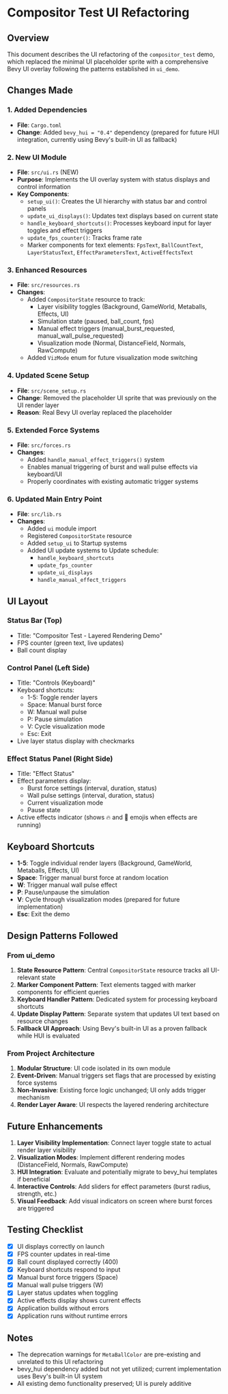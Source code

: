 # Compositor Test UI Refactoring

## Overview
This document describes the UI refactoring of the `compositor_test` demo, which replaced the minimal UI placeholder sprite with a comprehensive Bevy UI overlay following the patterns established in `ui_demo`.

## Changes Made

### 1. Added Dependencies
- **File**: `Cargo.toml`
- **Change**: Added `bevy_hui = "0.4"` dependency (prepared for future HUI integration, currently using Bevy's built-in UI as fallback)

### 2. New UI Module
- **File**: `src/ui.rs` (NEW)
- **Purpose**: Implements the UI overlay system with status displays and control information
- **Key Components**:
  - `setup_ui()`: Creates the UI hierarchy with status bar and control panels
  - `update_ui_displays()`: Updates text displays based on current state
  - `handle_keyboard_shortcuts()`: Processes keyboard input for layer toggles and effect triggers
  - `update_fps_counter()`: Tracks frame rate
  - Marker components for text elements: `FpsText`, `BallCountText`, `LayerStatusText`, `EffectParametersText`, `ActiveEffectsText`

### 3. Enhanced Resources
- **File**: `src/resources.rs`
- **Changes**: 
  - Added `CompositorState` resource to track:
    - Layer visibility toggles (Background, GameWorld, Metaballs, Effects, UI)
    - Simulation state (paused, ball_count, fps)
    - Manual effect triggers (manual_burst_requested, manual_wall_pulse_requested)
    - Visualization mode (Normal, DistanceField, Normals, RawCompute)
  - Added `VizMode` enum for future visualization mode switching

### 4. Updated Scene Setup
- **File**: `src/scene_setup.rs`
- **Change**: Removed the placeholder UI sprite that was previously on the UI render layer
- **Reason**: Real Bevy UI overlay replaced the placeholder

### 5. Extended Force Systems
- **File**: `src/forces.rs`
- **Changes**:
  - Added `handle_manual_effect_triggers()` system
  - Enables manual triggering of burst and wall pulse effects via keyboard/UI
  - Properly coordinates with existing automatic trigger systems

### 6. Updated Main Entry Point
- **File**: `src/lib.rs`
- **Changes**:
  - Added `ui` module import
  - Registered `CompositorState` resource
  - Added `setup_ui` to Startup systems
  - Added UI update systems to Update schedule:
    - `handle_keyboard_shortcuts`
    - `update_fps_counter`
    - `update_ui_displays`
    - `handle_manual_effect_triggers`

## UI Layout

### Status Bar (Top)
- Title: "Compositor Test - Layered Rendering Demo"
- FPS counter (green text, live updates)
- Ball count display

### Control Panel (Left Side)
- Title: "Controls (Keyboard)"
- Keyboard shortcuts:
  - 1-5: Toggle render layers
  - Space: Manual burst force
  - W: Manual wall pulse
  - P: Pause simulation
  - V: Cycle visualization mode
  - Esc: Exit
- Live layer status display with checkmarks

### Effect Status Panel (Right Side)
- Title: "Effect Status"
- Effect parameters display:
  - Burst force settings (interval, duration, status)
  - Wall pulse settings (interval, duration, status)
  - Current visualization mode
  - Pause state
- Active effects indicator (shows 🔥 and 🌊 emojis when effects are running)

## Keyboard Shortcuts
- **1-5**: Toggle individual render layers (Background, GameWorld, Metaballs, Effects, UI)
- **Space**: Trigger manual burst force at random location
- **W**: Trigger manual wall pulse effect
- **P**: Pause/unpause the simulation
- **V**: Cycle through visualization modes (prepared for future implementation)
- **Esc**: Exit the demo

## Design Patterns Followed

### From ui_demo
1. **State Resource Pattern**: Central `CompositorState` resource tracks all UI-relevant state
2. **Marker Component Pattern**: Text elements tagged with marker components for efficient queries
3. **Keyboard Handler Pattern**: Dedicated system for processing keyboard shortcuts
4. **Update Display Pattern**: Separate system that updates UI text based on resource changes
5. **Fallback UI Approach**: Using Bevy's built-in UI as a proven fallback while HUI is evaluated

### From Project Architecture
1. **Modular Structure**: UI code isolated in its own module
2. **Event-Driven**: Manual triggers set flags that are processed by existing force systems
3. **Non-Invasive**: Existing force logic unchanged; UI only adds trigger mechanism
4. **Render Layer Aware**: UI respects the layered rendering architecture

## Future Enhancements
1. **Layer Visibility Implementation**: Connect layer toggle state to actual render layer visibility
2. **Visualization Modes**: Implement different rendering modes (DistanceField, Normals, RawCompute)
3. **HUI Integration**: Evaluate and potentially migrate to bevy_hui templates if beneficial
4. **Interactive Controls**: Add sliders for effect parameters (burst radius, strength, etc.)
5. **Visual Feedback**: Add visual indicators on screen where burst forces are triggered

## Testing Checklist
- [x] UI displays correctly on launch
- [x] FPS counter updates in real-time
- [x] Ball count displayed correctly (400)
- [x] Keyboard shortcuts respond to input
- [x] Manual burst force triggers (Space)
- [x] Manual wall pulse triggers (W)
- [x] Layer status updates when toggling
- [x] Active effects display shows current effects
- [x] Application builds without errors
- [x] Application runs without runtime errors

## Notes
- The deprecation warnings for `MetaBallColor` are pre-existing and unrelated to this UI refactoring
- bevy_hui dependency added but not yet utilized; current implementation uses Bevy's built-in UI system
- All existing demo functionality preserved; UI is purely additive
